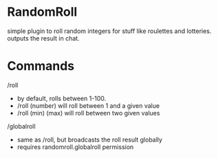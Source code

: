 # RandomRoll
simple plugin to roll random integers for stuff like roulettes and lotteries. outputs the result in chat.

# Commands

/roll
  - by default, rolls between 1-100.
  - /roll (number) will roll between 1 and a given value
  - /roll (min) (max) will roll between two given values

/globalroll
  - same as /roll, but broadcasts the roll result globally
  - requires randomroll.globalroll permission
